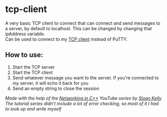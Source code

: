 # tcp-client

A very basic TCP client to connect that can connect and send messages to a server, by default to localhost. This can be changed by changing that ipAddress variable.  
Can be used to connect to my [TCP client](https://github.com/molnar-david/tcp-server/) instead of PuTTY.

## How to use:
1. Start the TCP server
2. Start the TCP client
3. Send whatever message you want to the server. If you're connected to my server, it will echo it back for you
4. Send an empty string to close the session

*Made with the help of the [Networking in C++](https://www.youtube.com/playlist?list=PLZo2FfoMkJeEogzRXEJeTb3xpA2RAzwCZ) YouTube series by [Sloan Kelly](https://www.youtube.com/c/sloankelly)*  
*The tutorial series didn't include a lot of error checking, so most of it I had to look up and write myself*
